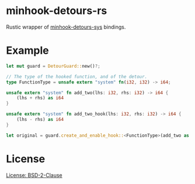 # minhook-detours-rs

Rustic wrapper of [minhook-detours-sys](https://github.com/metalbear-co/minhook-detours-sys) bindings.

# Example

```rs
let mut guard = DetourGuard::new()?;

// The type of the hooked function, and of the detour.
type FunctionType = unsafe extern "system" fn(i32, i32) -> i64;

unsafe extern "system" fn add_two(lhs: i32, rhs: i32) -> i64 {
    (lhs + rhs) as i64
}

unsafe extern "system" fn add_two_hook(lhs: i32, rhs: i32) -> i64 {
    (lhs - rhs) as i64
}

let original = guard.create_and_enable_hook::<FunctionType>(add_two as _, add_two_hook as _)?;
```

# License
[License: BSD-2-Clause](./LICENSE)
